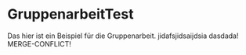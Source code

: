 # GruppenarbeitTest


Das hier ist ein Beispiel für die Gruppenarbeit.
jidafsjidsaijdsia
dasdada!
MERGE-CONFLICT!
